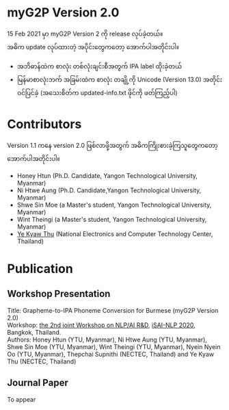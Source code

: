 # myG2P Version 2.0

15 Feb 2021 မှာ myG2P Version 2 ကို release လုပ်ခဲ့တယ်။  
အဓိက update လုပ်ထားတဲ့ အပိုင်းတွေကတော့ အောက်ပါအတိုင်းပါ။  

- အဘိဓာန်ထဲက စာလုံး တစ်လုံးချင်းစီအတွက် IPA label ထိုးခဲ့တယ်
- မြန်မာစာလုံးဘက် အခြမ်းထဲက စာလုံး တချို့ကို Unicode (Version 13.0) အတိုင်းဝင်ပြင်ခဲ့
  (အသေးစိတ်က updated-info.txt ဖိုင်ကို ဖတ်ကြည့်ပါ)  
  
# Contributors 

Version 1.1 ကနေ version 2.0 ဖြစ်လာဖို့အတွက် အဓိကကြိုးစားခဲ့ကြသူတွေကတော့ အောက်ပါအတိုင်းပါ။  

- Honey Htun (Ph.D. Candidate, Yangon Technological University, Myanmar)
- Ni Htwe Aung (Ph.D. Candidate,Yangon Technological University, Myanmar)
- Shwe Sin Moe (a Master's student, Yangon Technological University, Myanmar)
- Wint Theingi (a Master's student, Yangon Technological University, Myanmar)
- [Ye Kyaw Thu](https://sites.google.com/site/yekyawthunlp/) (National Electronics and Computer Technology Center, Thailand)

# Publication

## Workshop Presentation

Title: Grapheme-to-IPA Phoneme Conversion for Burmese (myG2P Version 2.0)  
Workshop: [the 2nd joint Workshop on NLP/AI R&D](https://isai-nlp-aiot2020.aiat.or.th/the-2nd-joint-myanmar-thai-nlp-ai-rd-workshop/), [iSAI-NLP 2020](https://isai-nlp-aiot2020.aiat.or.th/), Bangkok, Thailand.  
Authors: Honey Htun (YTU, Myanmar), Ni Htwe Aung (YTU, Myanmar), Shwe Sin Moe (YTU, Myanmar), Wint Theingi (YTU, Myanmar), Nyein Nyein Oo (YTU, Myanmar), Thepchai Supnithi (NECTEC, Thailand) and Ye Kyaw Thu (NECTEC, Thailand)  

## Journal Paper

To appear  





